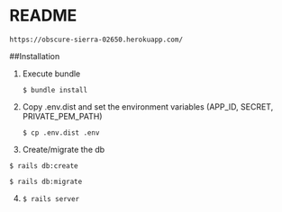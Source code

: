 # README

`https://obscure-sierra-02650.herokuapp.com/`

##Installation
1. Execute bundle

    `$ bundle install`

2. Copy .env.dist and set the environment variables (APP_ID, SECRET, PRIVATE_PEM_PATH)

    `$ cp .env.dist .env`

3. Create/migrate the db

  `$ rails db:create`

  `$ rails db:migrate`

4. `$ rails server`
